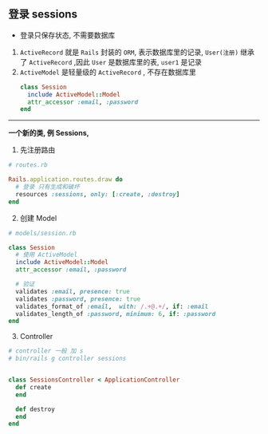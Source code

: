 ## 登录 sessions
- 登录只保存状态, 不需要数据库


1. `ActiveRecord` 就是 `Rails` 封装的 `ORM`, 表示数据库里的记录, `User(注册)` 继承了 `ActiveRecord` ,因此 `User` 是数据库里的表, `user1` 是记录
2. `ActiveModel` 是轻量级的 `ActiveRecord` , 不存在数据库里
   ```ruby
   class Session
     include ActiveModel::Model
     attr_accessor :email, :password
   end
   ```
   
   
---

**一个新的类, 例 Sessions,**
1. 先注册路由
```ruby
# routes.rb

Rails.application.routes.draw do
  # 登录 只有生成和破坏
  resources :sessions, only: [:create, :destroy]
end
```

2. 创建 Model
```ruby
# models/session.rb

class Session
  # 使用 ActiveModel
  include ActiveModel::Model
  attr_accessor :email, :password

  # 验证
  validates :email, presence: true
  validates :password, presence: true
  validates_format_of :email,  with: /.+@.+/, if: :email
  validates_length_of :password, minimum: 6, if: :password
end
```

3. Controller
```ruby
# controller 一般 加 s
# bin/rails g controller sessions


class SessionsController < ApplicationController
  def create
  end

  def destroy
  end
end
```